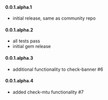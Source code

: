 #### 0.0.1.alpha.1

* initial release, same as community repo

#### 0.0.1.alpha.2

* all tests pass
* initial gem release

#### 0.0.1.alpha.3

* additional functionality to check-banner #6

#### 0.0.1.alpha.4

* added check-mtu functionality #7
